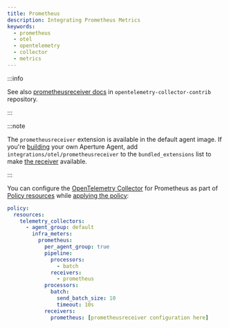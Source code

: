 ```yaml
---
title: Prometheus
description: Integrating Prometheus Metrics
keywords:
  - prometheus
  - otel
  - opentelemetry
  - collector
  - metrics
---
```


:::info

See also [prometheusreceiver docs][receiver] in
`opentelemetry-collector-contrib` repository.

:::

:::note

The `prometheusreceiver` extension is available in the default agent image. If
you're [building][build] your own Aperture Agent, add
`integrations/otel/prometheusreceiver` to the `bundled_extensions` list to make
[the receiver][receiver] available.

:::

You can configure the [OpenTelemetry Collector][opentelemetry-collector] for
Prometheus as part of [Policy resources][policy-resources] while [applying the
policy][applying-policy]:

```yaml
policy:
  resources:
    telemetry_collectors:
      - agent_group: default
        infra_meters:
          prometheus:
            per_agent_group: true
            pipeline:
              processors:
                - batch
              receivers:
                - prometheus
            processors:
              batch:
                send_batch_size: 10
                timeout: 10s
            receivers:
              prometheus: [prometheusreceiver configuration here]
```

[build]: /reference/aperturectl/build/agent/agent.md
[receiver]:
  https://github.com/open-telemetry/opentelemetry-collector-contrib/tree/main/receiver/prometheusreceiver
[opentelemetry-collector]: /reference/policies/spec.md#telemetry-collector
[applying-policy]: /applying-policies/applying-policies.md
[policy-resources]: /reference/policies/spec.md#resources
